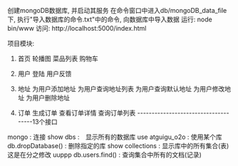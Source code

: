 ﻿创建mongoDB数据库, 并启动其服务
在命令窗口中进入db/mongoDB_data_file下, 执行"导入数据库的命令.txt"中的命令, 向数据库中导入数据
运行: node bin/www
访问: http://localhost:5000/index.html

项目模块:
1. 首页
    轮播图
    菜品列表
    购物车
2. 用户
    登陆
    用户反馈
3. 地址
    为用户添加地址
    为用户查询地址列表
    为用户查询默认地址
    为用户修改地址
    为用户删除地址
    
4. 订单
    生成订单
    查看订单详情
    查询订单列表
-------------------------------------13个接口

mongo : 连接
show dbs :　显示所有的数据库
use atguigu_o2o : 使用某个库
db.dropDatabase() : 删除指定的库
show collections : 显示库中的所有集合(表)
这是在分之修改
uuppp
db.users.find() : 查询集合中所有的文档(记录)




